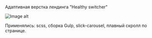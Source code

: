 Адаптивная верстка лендинга "Healthy switcher"

![Image alt](https://github.com/jullinny/healthy-food/blob/main/healthy-food.jpg)

Применялись: scss, сборка Gulp, slick-carousel, плавный скролл по странице.
